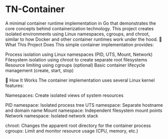 # TN-Container
A minimal container runtime implementation in Go that demonstrates the core concepts behind containerization technology. This project creates isolated environments using Linux namespaces, cgroups, and chroot, similar to how Docker and other container runtimes work under the hood.
🎯 What This Project Does
This simple container implementation provides:

Process isolation using Linux namespaces (PID, UTS, Mount, Network)
Filesystem isolation using chroot to create separate root filesystems
Resource limiting using cgroups (optional)
Basic container lifecycle management (create, start, stop)

🔧 How It Works
The container implementation uses several Linux kernel features:

Namespaces: Create isolated views of system resources

PID namespace: Isolated process tree
UTS namespace: Separate hostname and domain name
Mount namespace: Independent filesystem mount points
Network namespace: Isolated network stack


chroot: Changes the apparent root directory for the container process
cgroups: Limit and monitor resource usage (CPU, memory, etc.)
